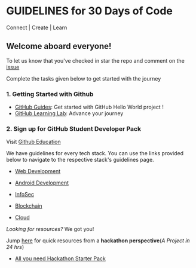 # GUIDELINES for 30 Days of Code
Connect | Create | Learn

## Welcome aboard everyone!

To let us know that you've checked in star the repo and comment on the [issue](https://github.com/CUSAT-SOE/guidelines/issues/1)

Complete the tasks given below to get started with the journey

### 1. Getting Started with Github
- [GitHub Guides](https://guides.github.com/activities/hello-world/): Get started with GitHub Hello World project !
- [GitHub Learning Lab](https://lab.github.com/): Advance your journey 

### 2. Sign up for GitHub Student Developer Pack
Visit [Github Education](https://education.github.com/pack/)

We have guidelines for every tech stack. You can use the links provided below to navigate to the respective stack's guidelines page.

- [Web Development](web.md)

- [Android Development](android.md)

- [InfoSec](infosec.md)

- [Blockchain](blockchain.md)

- [Cloud](cloud.md)

_Looking for resources?_ We got you! 

Jump [here](https://kaiiyer.me/) for quick resources from a **hackathon perspective**(_A Project in 24 hrs_)
- [All you need Hackathon Starter Pack](https://github.com/kaiiyer/hackathon/)

